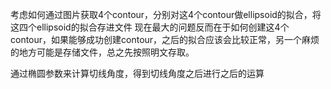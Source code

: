 考虑如何通过图片获取4个contour，分别对这4个contour做ellipsoid的拟合，将这四个ellipsoid的拟合存进文件
现在最大的问题反而在于如何创建这4个contour，如果能够成功创建contour，之后的拟合应该会比较正常，另一个麻烦的地方可能是存储文件，总之先按照明文存取。


通过椭圆参数来计算切线角度，得到切线角度之后进行之后的运算